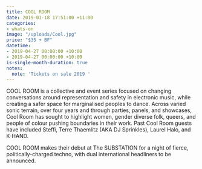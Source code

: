 ```yaml
---
title: COOL ROOM
date: 2019-01-18 17:51:00 +11:00
categories:
- whats-on
image: "/uploads/Cool.jpg"
price: "$35 + BF"
datetime:
- 2019-04-27 00:00:00 +10:00
- 2019-04-27 00:00:00 +10:00
is-single-month-duration: true
notes:
  note: 'Tickets on sale 2019 '
---
```


COOL ROOM is a collective and event series focused on changing conversations around representation and safety in electronic music, while creating a safer space for marginalised peoples to dance. Across varied sonic terrain, over four years and through parties, panels, and showcases, Cool Room has sought to highlight women, gender diverse folk, queers, and people of colour pushing boundaries in their work. Past Cool Room guests have included Steffi, Terre Thaemlitz (AKA DJ Sprinkles), Laurel Halo, and K-HAND.

COOL ROOM makes their debut at The SUBSTATION for a night of fierce, politically-charged techno, with dual international headliners to be announced.

